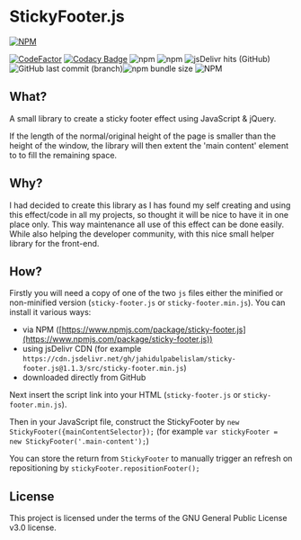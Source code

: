 # StickyFooter.js

[![NPM](https://nodei.co/npm/sticky-footer.js.png?downloads=true&downloadRank=true&stars=true)](https://npmjs.org/package/sticky-footer.js)

[![CodeFactor](https://www.codefactor.io/repository/github/jahidulpabelislam/sticky-footer.js/badge?style=flat-square)](https://www.codefactor.io/repository/github/jahidulpabelislam/sticky-footer.js)
[![Codacy Badge](https://api.codacy.com/project/badge/Grade/fc77f05e8d0743729ef31d7da9e09ed6)](https://www.codacy.com/app/jahidulpabelislam/sticky-footer.js?utm_source=github.com&utm_medium=referral&utm_content=jahidulpabelislam/sticky-footer.js&utm_campaign=Badge_Grade)
![npm](https://img.shields.io/npm/v/sticky-footer.js.svg)
![npm](https://img.shields.io/npm/dm/sticky-footer.js.svg)
![jsDelivr hits (GitHub)](https://img.shields.io/jsdelivr/gh/hm/jahidulpabelislam/sticky-footer.js.svg)
![GitHub last commit (branch)](https://img.shields.io/github/last-commit/jahidulpabelislam/sticky-footer.js/master.svg?label=last%20release)![npm bundle size](https://img.shields.io/bundlephobia/min/sticky-footer.js.svg)
![NPM](https://img.shields.io/npm/l/sticky-footer.js.svg)

## What?

A small library to create a sticky footer effect using JavaScript & jQuery.

If the length of the normal/original height of the page is smaller than the height of the window, the library will then extent the 'main content' element to to fill the remaining space.

## Why?

I had decided to create this library as I has found my self creating and using this effect/code in all my projects, so thought it will be nice to have it in one place only.
This way maintenance all use of this effect can be done easily. While also helping the developer community, with this nice small helper library for the front-end.

## How?

Firstly you will need a copy of one of the two `js` files either the minified or non-minified version (`sticky-footer.js` or `sticky-footer.min.js`).
You can install it various ways:

-   via NPM ([https://www.npmjs.com/package/sticky-footer.js](https://www.npmjs.com/package/sticky-footer.js))
-   using jsDelivr CDN (for example `https://cdn.jsdelivr.net/gh/jahidulpabelislam/sticky-footer.js@1.1.3/src/sticky-footer.min.js`)
-   downloaded directly from GitHub

Next insert the script link into your HTML (`sticky-footer.js` or `sticky-footer.min.js`).

Then in your JavaScript file, construct the StickyFooter by `new StickyFooter({mainContentSelector});` (for example `var stickyFooter = new StickyFooter('.main-content');`)

You can store the return from `StickyFooter` to manually trigger an refresh on repositioning by `stickyFooter.repositionFooter();`

## License

This project is licensed under the terms of the GNU General Public License v3.0 license.
